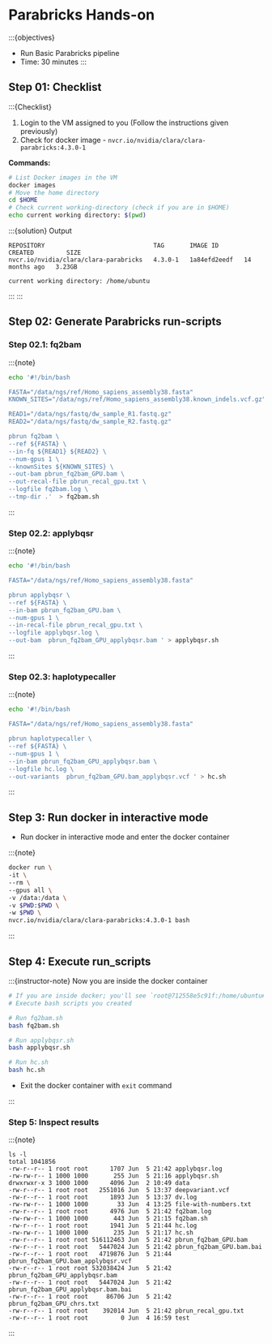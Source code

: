 # Parabricks Hands-on

:::{objectives}

- Run Basic Parabricks pipeline
- Time: 30 minutes
:::

## Step 01: Checklist

:::{Checklist}

1. Login to the VM assigned to you (Follow the instructions given previously)
2. Check for docker image - `nvcr.io/nvidia/clara/clara-parabricks:4.3.0-1`

**Commands:**

```bash
# List Docker images in the VM
docker images
# Move the home directory
cd $HOME
# Check current working-directory (check if you are in $HOME)
echo current working directory: $(pwd)
```

:::{solution} Output

```none
REPOSITORY                              TAG       IMAGE ID       CREATED         SIZE
nvcr.io/nvidia/clara/clara-parabricks   4.3.0-1   1a84efd2eedf   14 months ago   3.23GB

current working directory: /home/ubuntu
```

:::
:::

## Step 02: Generate Parabricks run-scripts

### Step 02.1: fq2bam

:::{note}

```bash
echo '#!/bin/bash

FASTA="/data/ngs/ref/Homo_sapiens_assembly38.fasta"
KNOWN_SITES="/data/ngs/ref/Homo_sapiens_assembly38.known_indels.vcf.gz"

READ1="/data/ngs/fastq/dw_sample_R1.fastq.gz"
READ2="/data/ngs/fastq/dw_sample_R2.fastq.gz"

pbrun fq2bam \
--ref ${FASTA} \
--in-fq ${READ1} ${READ2} \
--num-gpus 1 \
--knownSites ${KNOWN_SITES} \
--out-bam pbrun_fq2bam_GPU.bam \
--out-recal-file pbrun_recal_gpu.txt \
--logfile fq2bam.log \
--tmp-dir .'  > fq2bam.sh
```

:::

### Step 02.2: applybqsr

:::{note}

```bash
echo '#!/bin/bash

FASTA="/data/ngs/ref/Homo_sapiens_assembly38.fasta"

pbrun applybqsr \
--ref ${FASTA} \
--in-bam pbrun_fq2bam_GPU.bam \
--num-gpus 1 \
--in-recal-file pbrun_recal_gpu.txt \
--logfile applybqsr.log \
--out-bam  pbrun_fq2bam_GPU_applybqsr.bam ' > applybqsr.sh 
```

:::

### Step 02.3: haplotypecaller

:::{note}

```bash
echo '#!/bin/bash

FASTA="/data/ngs/ref/Homo_sapiens_assembly38.fasta"

pbrun haplotypecaller \
--ref ${FASTA} \
--num-gpus 1 \
--in-bam pbrun_fq2bam_GPU_applybqsr.bam \
--logfile hc.log \
--out-variants  pbrun_fq2bam_GPU.bam_applybqsr.vcf ' > hc.sh
```

:::

## Step 3: Run docker in interactive mode

- Run docker in interactive mode and enter the docker container

:::{note}

```bash
docker run \
-it \
--rm \
--gpus all \
-v /data:/data \
-v $PWD:$PWD \
-w $PWD \
nvcr.io/nvidia/clara/clara-parabricks:4.3.0-1 bash
```

:::

## Step 4: Execute run_scripts

:::{instructor-note} Now you are inside the docker container

```bash
# If you are inside docker; you'll see `root@712558e5c91f:/home/ubuntu#`
# Execute bash scripts you created

# Run fq2bam.sh 
bash fq2bam.sh

# Run applybqsr.sh 
bash applybqsr.sh 

# Run hc.sh
bash hc.sh

```

- Exit the docker container with `exit` command

:::

### Step 5: Inspect results

:::{note}

```none
ls -l
total 1041856
-rw-r--r-- 1 root root      1707 Jun  5 21:42 applybqsr.log
-rw-rw-r-- 1 1000 1000       255 Jun  5 21:16 applybqsr.sh
drwxrwxr-x 3 1000 1000      4096 Jun  2 10:49 data
-rw-r--r-- 1 root root   2551016 Jun  5 13:37 deepvariant.vcf
-rw-r--r-- 1 root root      1893 Jun  5 13:37 dv.log
-rw-rw-r-- 1 1000 1000        33 Jun  4 13:25 file-with-numbers.txt
-rw-r--r-- 1 root root      4976 Jun  5 21:42 fq2bam.log
-rw-rw-r-- 1 1000 1000       443 Jun  5 21:15 fq2bam.sh
-rw-r--r-- 1 root root      1941 Jun  5 21:44 hc.log
-rw-rw-r-- 1 1000 1000       235 Jun  5 21:17 hc.sh
-rw-r--r-- 1 root root 516112463 Jun  5 21:42 pbrun_fq2bam_GPU.bam
-rw-r--r-- 1 root root   5447024 Jun  5 21:42 pbrun_fq2bam_GPU.bam.bai
-rw-r--r-- 1 root root   4719876 Jun  5 21:44 pbrun_fq2bam_GPU.bam_applybqsr.vcf
-rw-r--r-- 1 root root 532038424 Jun  5 21:42 pbrun_fq2bam_GPU_applybqsr.bam
-rw-r--r-- 1 root root   5447024 Jun  5 21:42 pbrun_fq2bam_GPU_applybqsr.bam.bai
-rw-r--r-- 1 root root     86706 Jun  5 21:42 pbrun_fq2bam_GPU_chrs.txt
-rw-r--r-- 1 root root    392014 Jun  5 21:42 pbrun_recal_gpu.txt
-rw-r--r-- 1 root root         0 Jun  4 16:59 test
```

:::
